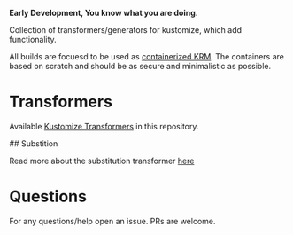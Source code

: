 
__Early Development, You know what you are doing__.

Collection of transformers/generators for kustomize, which add functionality. 

All builds are focuesd to be used as [containerized KRM](https://kubectl.docs.kubernetes.io/guides/extending_kustomize/containerized_krm_functions/). The containers are based on scratch and should be as secure and minimalistic as possible.

# Transformers

Available [Kustomize Transformers](https://kubectl.docs.kubernetes.io/references/kustomize/kustomization/#everything-is-a-transformer) in this repository.

## Substition

Read more about the substitution transformer [here](./transformers/substitution/README.md)

# Questions

For any questions/help open an issue. PRs are welcome.